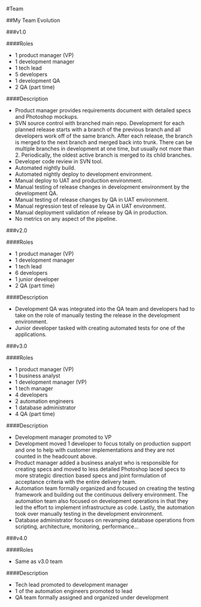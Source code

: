 #Team



##My Team Evolution

###v1.0

####Roles

* 1 product manager (VP)
* 1 development manager
* 1 tech lead
* 5 developers
* 1 development QA
* 2 QA (part time)

####Description

* Product manager provides requirements document with detailed specs and Photoshop mockups.
* SVN source control with branched main repo. Development for each planned release starts with a branch of the previous branch and all developers work off of the same branch. After each release, the branch is merged to the next branch and merged back into trunk. There can be multiple branches in development at one time, but usually not more than 2. Periodically, the oldest active branch is merged to its child branches.
* Developer code review in SVN tool.
* Automated nightly build.
* Automated nightly deploy to development environment.
* Manual deploy to UAT and production environment.
* Manual testing of release changes in development environment by the development QA.
* Manual testing of release changes by QA in UAT environment.
* Manual regression test of release by QA in UAT environment.
* Manual deployment validation of release by QA in production.
* No metrics on any aspect of the pipeline.

###v2.0

####Roles

* 1 product manager (VP)
* 1 development manager
* 1 tech lead
* 6 developers
* 1 junior developer
* 2 QA (part time)

####Description

* Development QA was integrated into the QA team and developers had to take on the role of manually testing the release in the development environment.
* Junior developer tasked with creating automated tests for one of the applications.

###v3.0

####Roles

* 1 product manager (VP)
* 1 business analyst
* 1 development manager (VP)
* 1 tech manager
* 4 developers
* 2 automation engineers
* 1 database administrator
* 4 QA (part time)

####Description

* Development manager promoted to VP
* Development moved 1 developer to focus totally on production support and one to help with customer implementations and they are not counted in the headcount above.
* Product manager added a business analyst who is responsible for creating specs and moved to less detailed Photoshop laced specs to more strategic direction based specs and joint formulation of acceptance criteria with the entire delivery team.
* Automation team formally organized and focused on creating the testing framework and building out the continuous delivery environment. The automation team also focused on development operations in that they led the effort to implement infrastructure as code. Lastly, the automation took over manually testing in the development environment.
* Database administrator focuses on revamping database operations from scripting, architecture, monitoring, performance...
 
###v4.0

####Roles

* Same as v3.0 team

####Description

* Tech lead promoted to development manager
* 1 of the automation engineers promoted to lead
* QA team formally assigned and organized under development
